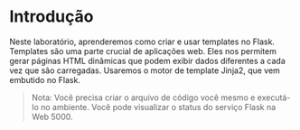 # Introdução

Neste laboratório, aprenderemos como criar e usar templates no Flask. Templates são uma parte crucial de aplicações web. Eles nos permitem gerar páginas HTML dinâmicas que podem exibir dados diferentes a cada vez que são carregadas. Usaremos o motor de template Jinja2, que vem embutido no Flask.

> Nota: Você precisa criar o arquivo de código você mesmo e executá-lo no ambiente. Você pode visualizar o status do serviço Flask na Web 5000.
